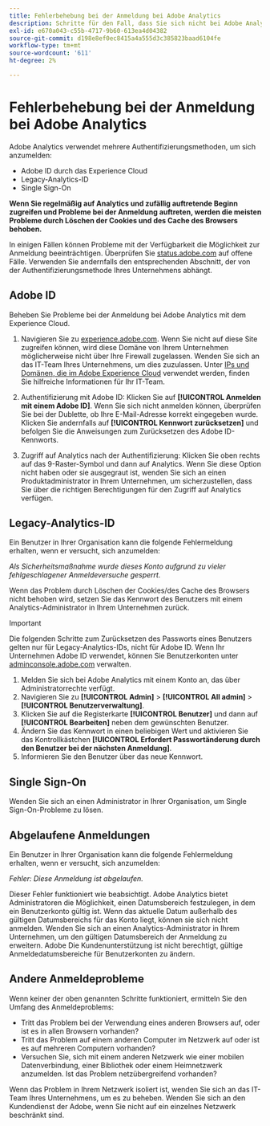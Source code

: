 ```yaml
---
title: Fehlerbehebung bei der Anmeldung bei Adobe Analytics
description: Schritte für den Fall, dass Sie sich nicht bei Adobe Analytics anmelden können.
exl-id: e670a043-c55b-4717-9b60-613ea4d04382
source-git-commit: d198e8ef0ec8415a4a555d3c385823baad6104fe
workflow-type: tm+mt
source-wordcount: '611'
ht-degree: 2%

---
```


# Fehlerbehebung bei der Anmeldung bei Adobe Analytics

Adobe Analytics verwendet mehrere Authentifizierungsmethoden, um sich anzumelden:

* Adobe ID durch das Experience Cloud
* Legacy-Analytics-ID
* Single Sign-On

**Wenn Sie regelmäßig auf Analytics und zufällig auftretende Beginn zugreifen und Probleme bei der Anmeldung auftreten, werden die meisten Probleme durch Löschen der Cookies und des Cache des Browsers behoben.**

In einigen Fällen können Probleme mit der Verfügbarkeit die Möglichkeit zur Anmeldung beeinträchtigen. Überprüfen Sie [status.adobe.com](https://status.adobe.com) auf offene Fälle. Verwenden Sie andernfalls den entsprechenden Abschnitt, der von der Authentifizierungsmethode Ihres Unternehmens abhängt.

## Adobe ID

Beheben Sie Probleme bei der Anmeldung bei Adobe Analytics mit dem Experience Cloud.

1. Navigieren Sie zu [experience.adobe.com](https://experience.adobe.com). Wenn Sie nicht auf diese Site zugreifen können, wird diese Domäne von Ihrem Unternehmen möglicherweise nicht über Ihre Firewall zugelassen. Wenden Sie sich an das IT-Team Ihres Unternehmens, um dies zuzulassen. Unter [IPs und Domänen, die im Adobe Experience Cloud](https://helpx.adobe.com/de/analytics/kb/adobe-ip-addresses.html) verwendet werden, finden Sie hilfreiche Informationen für Ihr IT-Team.

2. Authentifizierung mit Adobe ID: Klicken Sie auf **[!UICONTROL Anmelden mit einem Adobe ID]**. Wenn Sie sich nicht anmelden können, überprüfen Sie bei der Dublette, ob Ihre E-Mail-Adresse korrekt eingegeben wurde. Klicken Sie andernfalls auf **[!UICONTROL Kennwort zurücksetzen]** und befolgen Sie die Anweisungen zum Zurücksetzen des Adobe ID-Kennworts.

3. Zugriff auf Analytics nach der Authentifizierung: Klicken Sie oben rechts auf das 9-Raster-Symbol und dann auf Analytics. Wenn Sie diese Option nicht haben oder sie ausgegraut ist, wenden Sie sich an einen Produktadministrator in Ihrem Unternehmen, um sicherzustellen, dass Sie über die richtigen Berechtigungen für den Zugriff auf Analytics verfügen.

## Legacy-Analytics-ID

Ein Benutzer in Ihrer Organisation kann die folgende Fehlermeldung erhalten, wenn er versucht, sich anzumelden:

*Als Sicherheitsmaßnahme wurde dieses Konto aufgrund zu vieler fehlgeschlagener Anmeldeversuche gesperrt.*

Wenn das Problem durch Löschen der Cookies/des Cache des Browsers nicht behoben wird, setzen Sie das Kennwort des Benutzers mit einem Analytics-Administrator in Ihrem Unternehmen zurück.

>[!IMPORTANT]
>
>Die folgenden Schritte zum Zurücksetzen des Passworts eines Benutzers gelten nur für Legacy-Analytics-IDs, nicht für Adobe ID. Wenn Ihr Unternehmen Adobe ID verwendet, können Sie Benutzerkonten unter [adminconsole.adobe.com](https://adminconsole.adobe.com) verwalten.

1. Melden Sie sich bei Adobe Analytics mit einem Konto an, das über Administratorrechte verfügt.
2. Navigieren Sie zu **[!UICONTROL Admin]** > **[!UICONTROL All admin]** > **[!UICONTROL Benutzerverwaltung]**.
3. Klicken Sie auf die Registerkarte **[!UICONTROL Benutzer]** und dann auf **[!UICONTROL Bearbeiten]** neben dem gewünschten Benutzer.
4. Ändern Sie das Kennwort in einen beliebigen Wert und aktivieren Sie das Kontrollkästchen **[!UICONTROL Erfordert Passwortänderung durch den Benutzer bei der nächsten Anmeldung]**.
5. Informieren Sie den Benutzer über das neue Kennwort.

## Single Sign-On

Wenden Sie sich an einen Administrator in Ihrer Organisation, um Single Sign-On-Probleme zu lösen.

## Abgelaufene Anmeldungen

Ein Benutzer in Ihrer Organisation kann die folgende Fehlermeldung erhalten, wenn er versucht, sich anzumelden:

*Fehler: Diese Anmeldung ist abgelaufen.*

Dieser Fehler funktioniert wie beabsichtigt. Adobe Analytics bietet Administratoren die Möglichkeit, einen Datumsbereich festzulegen, in dem ein Benutzerkonto gültig ist. Wenn das aktuelle Datum außerhalb des gültigen Datumsbereichs für das Konto liegt, können sie sich nicht anmelden. Wenden Sie sich an einen Analytics-Administrator in Ihrem Unternehmen, um den gültigen Datumsbereich der Anmeldung zu erweitern. Adobe Die Kundenunterstützung ist nicht berechtigt, gültige Anmeldedatumsbereiche für Benutzerkonten zu ändern.

## Andere Anmeldeprobleme

Wenn keiner der oben genannten Schritte funktioniert, ermitteln Sie den Umfang des Anmeldeproblems:

* Tritt das Problem bei der Verwendung eines anderen Browsers auf, oder ist es in allen Browsern vorhanden?
* Tritt das Problem auf einem anderen Computer im Netzwerk auf oder ist es auf mehreren Computern vorhanden?
* Versuchen Sie, sich mit einem anderen Netzwerk wie einer mobilen Datenverbindung, einer Bibliothek oder einem Heimnetzwerk anzumelden. Ist das Problem netzübergreifend vorhanden?

Wenn das Problem in Ihrem Netzwerk isoliert ist, wenden Sie sich an das IT-Team Ihres Unternehmens, um es zu beheben. Wenden Sie sich an den Kundendienst der Adobe, wenn Sie nicht auf ein einzelnes Netzwerk beschränkt sind.
